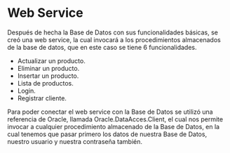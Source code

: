 # Web Service

Después de hecha la Base de Datos con sus funcionalidades básicas, se creó una web service, la cual invocará a los procedimientos almacenados de la base de datos, que en este caso se tiene 6 funcionalidades.

*	Actualizar un producto.
*	Eliminar un producto.
*	Insertar un producto.
*	Lista de productos.
*	Login.
*	Registrar cliente.

Para poder conectar el web service con la Base de Datos se utilizó una referencia de Oracle, llamada Oracle.DataAcces.Client, el cual nos permite invocar a cualquier procedimiento almacenado de la Base de Datos, en la cual tenemos que pasar primero los datos de nuestra Base de Datos, nuestro usuario y nuestra contraseña también. 
